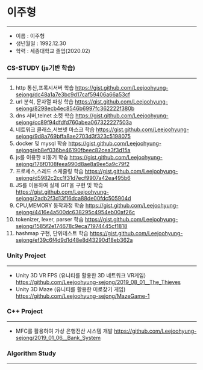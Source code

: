 # 이주형
--------------------------------------------
- 이름 : 이주형
- 생년월일 : 1992.12.30
- 학력 : 세종대학교 졸업(2020.02)


### CS-STUDY (js기반 학습)
-------------------------------------------

1. http 통신,프록시서버 학습
  https://gist.github.com/Leejoohyung-sejong/dc48a1a7e3bc9d17caf59406a66a53cf
2. url 분석, 문자열 파싱 학습
  https://gist.github.com/Leejoohyung-sejong/8298ecb4ec8546b6997fc362222f380b
3. dns 서버,telnet 소켓 학습
  https://gist.github.com/Leejoohyung-sejong/cc89f94dfdfd760abea067322227503a
4. 네트워크 클래스,서브넷 마스크 학습
  https://gist.github.com/Leejoohyung-sejong/9d8a769bffa8ae2703d3f323c5198075
5. docker 및 mysql 학습 
  https://gist.github.com/Leejoohyung-sejong/eb8ef036be46190fbeec82cea3f3d15a
6. js를 이용한 비동기 학습
  https://gist.github.com/Leejoohyung-sejong/176f0108feea990d8ae8a9ee5a9c79f2
7. 프로세스,스레드 스케줄링 학습
  https://gist.github.com/Leejoohyung-sejong/d5982c2cc1f31d7ecf9907a42ea495b6
8. JS를 이용하여 실제 GIT을 구현 및 학습
  https://gist.github.com/Leejoohyung-sejong/2adb2f3d13f16dca88de00fdc505904d
9. CPU,MEMORY 동작과정 학습
  https://gist.github.com/Leejoohyung-sejong/4416e4a500dc638295c4954eb00af26c
10. tokenizer, lexer, parser 학습
  https://gist.github.com/Leejoohyung-sejong/1585f2e174678c9eca71974445cf1818
11.  hashmap 구현, 단위테스트 학습
 https://gist.github.com/Leejoohyung-sejong/ef39c6f4d9d1d48e8d43290d18eb362a


 
 ### Unity Project
 -----------------------------------------------------------
 - Unity 3D VR FPS  (유니티를 활용한 3D 네트워크 VR게임)
 https://github.com/Leejoohyung-sejong/2019_08_01__The_Thieves
 - Unity 3D Maze (유니티를 활용한 미로찾기 게임)
 https://github.com/Leejoohyung-sejong/MazeGame-1

 ### C++ Project
--------------------------------------------------------------
 - MFC를 활용하여 가상 은행전산 시스템 개발
https://github.com/Leejoohyung-sejong/2019_01_06__Bank_System
 ### Algorithm Study
 -----------------------------------------------
 
